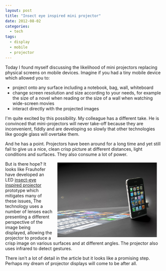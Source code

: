 ```yaml
---
layout: post
title: "Insect eye inspired mini projector"
date: 2012-08-02
categories: 
  - tech
tags: 
  - display
  - mobile
  - projector
---
```


Today I found myself discussing the likelihood of mini projectors replacing physical screens on mobile devices. <!--more--> Imagine if you had a tiny mobile device which allowed you to:
- project onto any surface including a notebook, bag, wall, whiteboard
- change screen resolution and size according to your needs, for example the size of a novel when reading or the size of a wall when watching wide-screen movies
- interact directly with the projected images

I'm quite excited by this possibility. My colleague has a different take. He is convinced that mini-projectors will never take-off because they are inconvenient, fiddly and are developing so slowly that other technologies like google glass will overtake them.

And he has a point. Projectors have been around for a long time and yet still fail to give us a nice, clean crisp picture at different distances, light conditions and surfaces. They also consume a lot of power.

<img src="/assets/insect-eye-inspired-mini-projector.jpg" alt="Fraunhofer Insect-Eye Inspired Mini Projector" align="right" style="margin: 4px 16px" width="320"/>


But is there hope? It looks like Frauhofer have developed an LED [insect-eye inspired projector](http://www.fraunhofer.de/en/press/research-news/2012/may/mini-projector-for-smartphones.html) prototype which mitigates many of these issues[.](http://www.fraunhofer.de/en/press/research-news/2012/may/mini-projector-for-smartphones.html) The technology uses a number of lenses each presenting a different perspective of the image being displayed, allowing the projector to produce a crisp image on various surfaces and at different angles. The projector also uses infrared to detect gestures.

There isn't a lot of detail in the article but it looks like a promising step. Perhaps my dream of projector displays will come to be after all.
